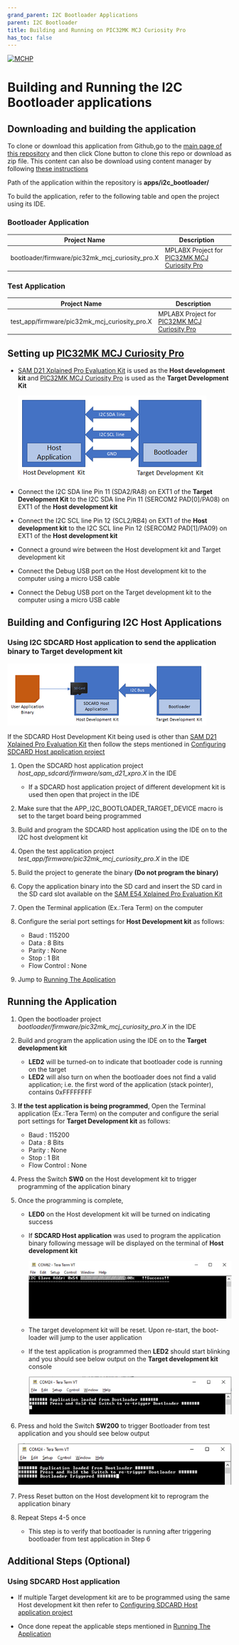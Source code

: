 ```yaml
---
grand_parent: I2C Bootloader Applications
parent: I2C Bootloader
title: Building and Running on PIC32MK MCJ Curiosity Pro
has_toc: false
---
```


[![MCHP](https://www.microchip.com/ResourcePackages/Microchip/assets/dist/images/logo.png)](https://www.microchip.com)

# Building and Running the I2C Bootloader applications

## Downloading and building the application

To clone or download this application from Github,go to the [main page of this repository](https://github.com/Microchip-MPLAB-Harmony/bootloader_apps_i2c) and then click Clone button to clone this repo or download as zip file. This content can also be download using content manager by following [these instructions](https://github.com/Microchip-MPLAB-Harmony/contentmanager/wiki)

Path of the application within the repository is **apps/i2c_bootloader/**

To build the application, refer to the following table and open the project using its IDE.

### Bootloader Application

| Project Name      | Description                                    |
| ----------------- | ---------------------------------------------- |
| bootloader/firmware/pic32mk_mcj_curiosity_pro.X    | MPLABX Project for [PIC32MK MCJ Curiosity Pro](https://www.microchip.com/en-us/development-tool/dt100113)|


### Test Application

| Project Name      | Description                                    |
| ----------------- | ---------------------------------------------- |
| test_app/firmware/pic32mk_mcj_curiosity_pro.X    | MPLABX Project for [PIC32MK MCJ Curiosity Pro](https://www.microchip.com/en-us/development-tool/dt100113)|


## Setting up [PIC32MK MCJ Curiosity Pro](https://www.microchip.com/en-us/development-tool/dt100113)

- [SAM D21 Xplained Pro Evaluation Kit](https://www.microchip.com/en-us/development-tool/atsamd21-xpro) is used as the **Host development kit** and [PIC32MK MCJ Curiosity Pro](https://www.microchip.com/en-us/development-tool/dt100113) is used as the **Target Development Kit**

    ![i2c_bootloader_host_target_connection](../../docs/images/i2c_bootloader_host_target_connection.png)

- Connect the I2C SDA line Pin 11 (SDA2/RA8) on EXT1 of the **Target Development Kit** to the I2C SDA line Pin 11 (SERCOM2 PAD[0]/PA08) on EXT1 of the **Host development kit**
- Connect the I2C SCL line Pin 12 (SCL2/RB4) on EXT1 of the **Host development kit** to the I2C SCL line Pin 12 (SERCOM2 PAD[1]/PA09) on EXT1 of the **Host development kit**
- Connect a ground wire between the Host development kit and Target development kit
- Connect the Debug USB port on the Host development kit to the computer using a micro USB cable
- Connect the Debug USB port on the Target development kit to the computer using a micro USB cable


## Building and Configuring I2C Host Applications

### **Using I2C SDCARD Host application to send the application binary to Target development kit**

![host_app_sdcard_setup](../../docs/images/i2c_bootloader_host_sdcard.png)

If the SDCARD Host Development Kit being used is other than [SAM D21 Xplained Pro Evaluation Kit](https://www.microchip.com/en-us/development-tool/atsamd21-xpro) then follow the steps mentioned in [Configuring SDCARD Host application project](../../docs/readme_configure_host_app_sdcard.md#configuring-the-sdcard-host-application)

1. Open the SDCARD host application project *host_app_sdcard/firmware/sam_d21_xpro.X* in the IDE
    - If a SDCARD host application project of different development kit is used then open that project in the IDE
2. Make sure that the APP_I2C_BOOTLOADER_TARGET_DEVICE macro is set to the target board being programmed
    
3. Build and program the SDCARD host application using the IDE on to the I2C host dvelopment kit

4. Open the test application project *test_app/firmware/pic32mk_mcj_curiosity_pro.X* in the IDE
5. Build the project to generate the binary **(Do not program the binary)**

6. Copy the application binary into the SD card and insert the SD card in the SD card slot available on the  [SAM E54 Xplained Pro Evaluation Kit](https://www.microchip.com/en-us/development-tool/atsamd21-xpro) 

7. Open the Terminal application (Ex.:Tera Term) on the computer
8. Configure the serial port settings for **Host Development kit** as follows:
    - Baud : 115200
    - Data : 8 Bits
    - Parity : None
    - Stop : 1 Bit
    - Flow Control : None

9. Jump to [Running The Application](#running-the-application)

## Running the Application

1. Open the bootloader project *bootloader/firmware/pic32mk_mcj_curiosity_pro.X* in the IDE
2. Build and program the application using the IDE on to the **Target development kit**
    - **LED2** will be turned-on to indicate that bootloader code is running on the target
    - **LED2** will also turn on when the bootloader does not find a valid application; i.e. the first word of the application (stack pointer), contains 0xFFFFFFFF

3. **If the test application is being programmed**, Open the Terminal application (Ex.:Tera Term) on the computer and configure the serial port settings for **Target Development kit** as follows:
    - Baud : 115200
    - Data : 8 Bits
    - Parity : None
    - Stop : 1 Bit
    - Flow Control : None

4. Press the Switch **SW0** on the Host development kit to trigger programming of the application binary
5. Once the programming is complete,
    - **LED0** on the Host development kit will be turned on indicating success

    - If **SDCARD Host application** was used to program the application binary following message will be displayed on the terminal of **Host development kit**

        ![i2c_bootloader_host_app_sdcard_output](../../docs/images/i2c_bootloader_host_app_sdcard_output.png)

    - The target development kit will be reset. Upon re-start, the boot-loader will jump to the user application

    - If the test application is programmed then **LED2** should start blinking and you should see below output on the **Target development kit** console

        ![output](./images/btl_i2c_test_app_console_success.png)

6. Press and hold the Switch **SW200** to trigger Bootloader from test application and you should see below output

    ![output](./images/btl_i2c_test_app_console_trigger_bootloader.png)

7. Press Reset button on the Host development kit to reprogram the application binary
8. Repeat Steps 4-5 once
    - This step is to verify that bootloader is running after triggering bootloader from test application in Step 6


## Additional Steps (Optional)

### Using SDCARD Host application

- If multiple Target development kit are to be programmed using the same Host development kit then refer to [Configuring SDCARD Host application project](../../docs/readme_configure_host_app_sdcard.md)

- Once done repeat the applicable steps mentioned in [Running The Application](#running-the-application)
